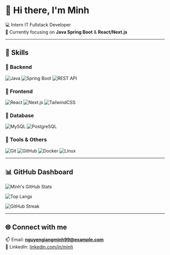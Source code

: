 # 👋 Hi there, I'm Minh  

💻 Intern IT Fullstack Developer  
🌱 Currently focusing on **Java Spring Boot** & **React/Next.js**  

---

## 🚀 Skills

### 🔹 Backend  
![Java](https://img.shields.io/badge/Java-ED8B00?style=for-the-badge&logo=openjdk&logoColor=white)
![Spring Boot](https://img.shields.io/badge/Spring%20Boot-6DB33F?style=for-the-badge&logo=springboot&logoColor=white)
![REST API](https://img.shields.io/badge/REST%20API-02569B?style=for-the-badge&logo=fastapi&logoColor=white)

### 🔹 Frontend  
![React](https://img.shields.io/badge/React-20232A?style=for-the-badge&logo=react&logoColor=61DAFB)
![Next.js](https://img.shields.io/badge/Next.js-000000?style=for-the-badge&logo=nextdotjs&logoColor=white)
![TailwindCSS](https://img.shields.io/badge/TailwindCSS-38B2AC?style=for-the-badge&logo=tailwindcss&logoColor=white)

### 🔹 Database  
![MySQL](https://img.shields.io/badge/MySQL-005C84?style=for-the-badge&logo=mysql&logoColor=white)
![PostgreSQL](https://img.shields.io/badge/PostgreSQL-316192?style=for-the-badge&logo=postgresql&logoColor=white)

### 🔹 Tools & Others  
![Git](https://img.shields.io/badge/Git-F05032?style=for-the-badge&logo=git&logoColor=white)
![GitHub](https://img.shields.io/badge/GitHub-181717?style=for-the-badge&logo=github&logoColor=white)
![Docker](https://img.shields.io/badge/Docker-2496ED?style=for-the-badge&logo=docker&logoColor=white)
![Linux](https://img.shields.io/badge/Linux-FCC624?style=for-the-badge&logo=linux&logoColor=black)

---

## 📊 GitHub Dashboard  

![Minh's GitHub Stats](https://github-readme-stats.vercel.app/api?username=nggiangminh&show_icons=true&theme=radical)  

![Top Langs](https://github-readme-stats.vercel.app/api/top-langs/?username=nggiangminh&layout=compact&theme=radical)  

![GitHub Streak](https://github-readme-streak-stats.herokuapp.com/?user=nggiangminh&theme=radical)  

---

## 🌐 Connect with me  
📫 Email: **nguyengiangminh99@example.com**  
💼 LinkedIn: [linkedin.com/in/minh](#)  
